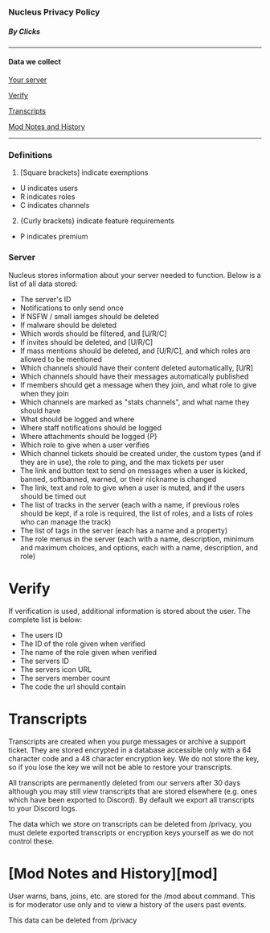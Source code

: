 ### Nucleus Privacy Policy
##### By Clicks

-----

#### Data we collect 

[Your server](#server)

[Verify](#verify)

[Transcripts](#transcripts)

[Mod Notes and History](#mod)

-----

### Definitions

1. \[Square brackets] indicate exemptions
  - U indicates users
  - R indicates roles
  - C indicates channels

2. {Curly brackets} indicate feature requirements
  - P indicates premium 


### Server

Nucleus stores information about your server needed to function. Below is a list of all data stored:

- The server's ID
- Notifications to only send once
- If NSFW / small iamges should be deleted
- If malware should be deleted
- Which words should be filtered, and \[U/R/C]
- If invites should be deleted, and \[U/R/C]
- If mass mentions should be deleted, and \[U/R/C], and which roles are allowed to be mentioned
- Which channels should have their content deleted automatically, \[U/R]
- Which channels should have their messages automatically published
- If members should get a message when they join, and what role to give when they join
- Which channels are marked as "stats channels", and what name they should have
- What should be logged and where
- Where staff notifications should be logged
- Where attachments should be logged {P}
- Which role to give when a user verifies
- Which channel tickets should be created under, the custom types (and if they are in use), the role to ping, and the max tickets per user
- The link and button text to send on messages when a user is kicked, banned, softbanned, warned, or their nickname is changed
- The link, text and role to give when a user is muted, and if the users should be timed out
- The list of tracks in the server (each with a name, if previous roles should be kept, if a role is required, the list of roles, and a lists of roles who can manage the track)
- The list of tags in the server (each has a name and a property)
- The role menus in the server (each with a name, description, minimum and maximum choices, and options, each with a name, description, and role)


# Verify
         
If verification is used, additional information is stored about the user. The complete list is below:
- The users ID
- The ID of the role given when verified
- The name of the role given when verified
- The servers ID
- The servers icon URL
- The servers member count
- The code the url should contain


# Transcripts

Transcripts are created when you purge messages or archive a support ticket. They are stored encrypted in a database accessible only with a 64 character code and a 48 character encryption key. We do not store the key, so if you lose the key we will not be able to restore your transcripts. 

All transcripts are permanently deleted from our servers after 30 days although you may still view transcripts that are stored elsewhere (e.g. ones which have been exported to Discord). By default we export all transcripts to your Discord logs.

The data which we store on transcripts can be deleted from /privacy, you must delete exported transcripts or encryption keys yourself as we do not control these.


# [Mod Notes and History][mod]

User warns, bans, joins, etc. are stored for the /mod about command. This is for moderator use only and to view a history of the users past events.

This data can be deleted from /privacy
